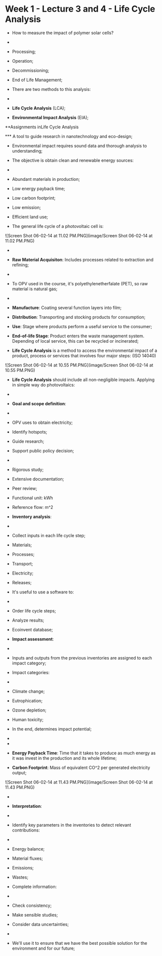 # Week 1 - Lecture 3 and 4 - Life Cycle Analysis

* How to measure the impact of polymer solar cells?
*
* Processing;
* Operation;
* Decommissioning;
* End of Life Management;

* There are two methods to this analysis:
*
* **Life Cycle Analysis** (LCA);
* **Environmental Impact Analysis** (EIA);

**Assignments inLife Cycle Analysis

*** A tool to guide research in nanotechnology and eco-design;
* Environmental impact requires sound data and thorough analysis to understanding;
* The objective is obtain clean and renewable energy sources:
*
* Abundant materials in production;
* Low energy payback time;
* Low carbon footprint;
* Low emission;
* Efficient land use;

* The general life cycle of a photovoltaic cell is:

![Screen Shot 06-02-14 at 11.02 PM.PNG](image/Screen Shot 06-02-14 at 11.02 PM.PNG)

*
* **Raw Material Acquisiton**: Includes processes related to extraction and refining;
*
* To OPV used in the course, it's polyethylenetherfalate (PET), so raw material is natural gas;

*
* **Manufacture**: Coating several function layers into film;
* **Distribution**: Transporting and stocking products for consumption;
* **Use**: Stage where products perform a useful service to the consumer;
* **End-of-life Stage**: Product enters the waste management system. Depending of local service, this can be recycled or incinerated;

* **Life Cycle Analysis** is a method to access the environmental impact of a product, process or services that involves four major steps: (ISO 14040)

![Screen Shot 06-02-14 at 10.55 PM.PNG](image/Screen Shot 06-02-14 at 10.55 PM.PNG)

* **Life Cycle Analysis** should include all non-negligible impacts. Applying in simple way do photovoltaics:
*
* **Goal and scope definition**:
*
* OPV uses to obtain electricity;
* Identify hotspots;
* Guide research;
* Support public policy decision;
*
* Rigorous study;
* Extensive documentation;
* Peer review;

* Functional unit: kWh
* Reference flow: m^2

* **Inventory analysis**:
*
* Collect inputs in each life cycle step;
* Materials;
* Processes;
* Transport;
* Electricity;
* Releases;

* It's useful to use a software to:
*
* Order life cycle steps;
* Analyze results;
* Ecoinvent database;

* **Impact assessment**:
*
* Inputs and outputs from the previous inventories are assigned to each impact category;
* Impact categories:
*
* Climate change;
* Eutrophication;
* Ozone depletion;
* Human toxicity;

* In the end, determines impact potential;

*
*
* **Energy Payback Time**: Time that it takes to produce as much energy as it was invest in the production and its whole lifetime;
* **Carbon Footprint**: Mass of equivalent CO^2 per generated electricity output;

![Screen Shot 06-02-14 at 11.43 PM.PNG](image/Screen Shot 06-02-14 at 11.43 PM.PNG)

*
* **Interpretation**:
*
* Identify key parameters in the inventories to detect relevant contributions:
*
* Energy balance;
* Material fluxes;
* Emissions;
* Wastes;

* Complete information:
*
* Check consistency;
* Make sensible studies;
* Consider data uncertainties;

*
* We'll use it to ensure that we have the best possible solution for the environment and for our future;
